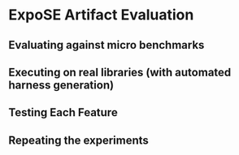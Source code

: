 # ExpoSE Artifact Evaluation

## Evaluating against micro benchmarks

## Executing on real libraries (with automated harness generation)

## Testing Each Feature

## Repeating the experiments 
